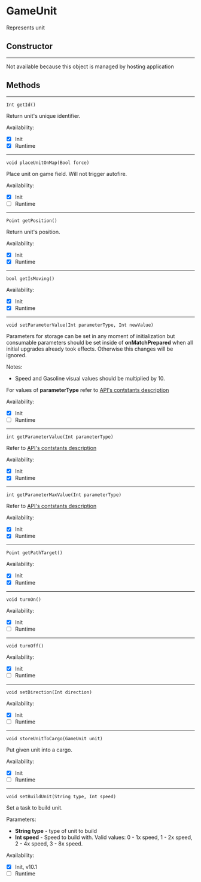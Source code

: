 # GameUnit
Represents unit

## **Constructor**
---
Not available because this object is managed by hosting application

## **Methods**
---
```
Int getId()
```
Return unit's unique identifier.

Availability: 
- [x] Init
- [x] Runtime

---
```
void placeUnitOnMap(Bool force)
```
Place unit on game field. Will not trigger autofire.

Availability: 
- [x] Init
- [ ] Runtime

---
```
Point getPosition()
```
Return unit's position.

Availability: 
- [x] Init
- [x] Runtime

---
```
bool getIsMoving()
```

Availability: 
- [x] Init
- [x] Runtime

---
```
void setParameterValue(Int parameterType, Int newValue)
```
Parameters for storage can be set in any moment of initialization but consumable parameters should be set inside of **onMatchPrepared** when all initial upgrades already took effects. Otherwise this changes will be ignored.

Notes:
- Speed and Gasoline visual values should be multiplied by 10.

For values of **parameterType** refer to [API's contstants description](Constants.md)

Availability: 
- [x] Init
- [ ] Runtime

---
```
int getParameterValue(Int parameterType)
```
Refer to [API's contstants description](Constants.md)

Availability: 
- [x] Init
- [x] Runtime

---
```
int getParameterMaxValue(Int parameterType)
```
Refer to [API's contstants description](Constants.md)

Availability: 
- [x] Init
- [x] Runtime

---
```
Point getPathTarget()
```

Availability: 
- [x] Init
- [x] Runtime

---
```
void turnOn()
```

Availability: 
- [x] Init
- [ ] Runtime

---
```
void turnOff()
```

Availability: 
- [x] Init
- [ ] Runtime

---
```
void setDirection(Int direction)
```

Availability: 
- [x] Init
- [ ] Runtime

---
```
void storeUnitToCargo(GameUnit unit)
```
Put given unit into a cargo.

Availability: 
- [x] Init
- [ ] Runtime

---
```
void setBuildUnit(String type, Int speed)
```
Set a task to build unit.

Parameters:
- **String type** - type of unit to build
- **Int speed** - Speed to build with. Valid values: 0 - 1x speed, 1 - 2x speed, 2 - 4x speed, 3 - 8x speed.

Availability: 
- [x] Init, v10.1
- [ ] Runtime
